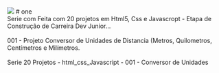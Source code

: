 <img src="Captura de Tela 2023-09-01 às 21.41.56.png">
# one <br>
Serie com Feita com 20 projetos em Html5, Css e Javascropt - Etapa de Construção de Carreira Dev Junior...<br>
<br>
001 - Projeto Conversor de Unidades de Distancia (Metros, Quilometros, Centímetros e Milímetros.<br>
<br>
Serie 20 Projetos - html_css_Javascript - 001 - Conversor de Unidades
